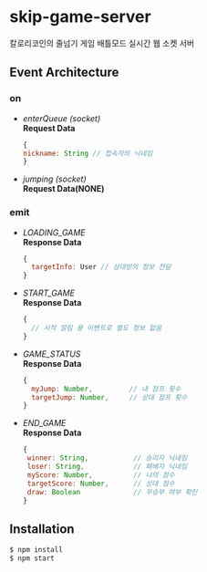 # skip-game-server
칼로리코인의 줄넘기 게임 배틀모드 실시간 웹 소켓 서버


## Event Architecture

### on
 - _enterQueue (socket)_  
  **Request Data**
    ```javascript
    {
    nickname: String // 접속자의 닉네임
    }
    ```
 - _jumping (socket)_  
  **Request Data(NONE)**

### emit
 - _LOADING_GAME_  
  **Response Data**
    ```javascript
    {
      targetInfo: User // 상대방의 정보 전달
    }
    ```
 - _START_GAME_  
  **Response Data**
    ```javascript
    {
      // 시작 알림 용 이벤트로 별도 정보 없음
    }
    ```
 - _GAME_STATUS_  
   **Response Data**
    ```javascript
    {
      myJump: Number,         // 내 점프 횟수
      targetJump: Number,     // 상대 점프 횟수
    }
    ```
 - _END_GAME_  
  **Response Data**
    ```javascript
    {
     winner: String,           // 승리자 닉네임
     loser: String,            // 패배자 닉네임
     myScore: Number,          // 나의 점수
     targetScore: Number,      // 상대 점수
     draw: Boolean             // 무승부 여부 확인
    }
    ```

## Installation
```sh
$ npm install
$ npm start
```
